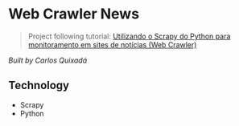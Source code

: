 # Web Crawler News

>Project following tutorial: [Utilizando o Scrapy do Python para monitoramento em sites de notícias (Web Crawler)](https://medium.com/@marlessonsantana/utilizando-o-scrapy-do-python-para-monitoramento-em-sites-de-not%C3%ADcias-web-crawler-ebdf7f1e4966)

*Built by Carlos Quixadá*

## Technology
* Scrapy
* Python
